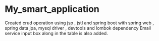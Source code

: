 # My_smart_application

Created crud operation using jsp , jstl and spring boot 
with spring web , spring data jpa, mysql driver , devtools and lombok dependency
Email service input box along in the table is also added.
